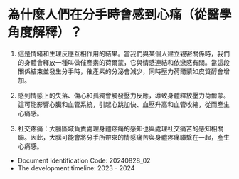 # 為什麼人們在分手時會感到心痛（從醫學角度解釋）？

1. 這是情緒和生理反應互相作用的結果。當我們與某個人建立親密關係時，我們的身體會釋放一種叫做催產素的荷爾蒙，它與情感連結和依戀感有關。當這段關係結束並發生分手時，催產素的分泌會減少，同時壓力荷爾蒙如皮質醇會增加。

2. 感到情感上的失落、傷心和孤獨會觸發壓力反應，導致身體釋放壓力荷爾蒙。這可能影響心臟和血管系統，引起心跳加快、血壓升高和血管收縮，從而產生心痛感。

3. 社交疼痛：大腦區域負責處理身體疼痛的感知也與處理社交痛苦的感知相關聯。因此，大腦可能會將分手所帶來的情感痛苦與身體疼痛聯繫在一起，產生心痛感。

- Document Identification Code: 20240828_02
- The development timeline: 2023 - 2024

